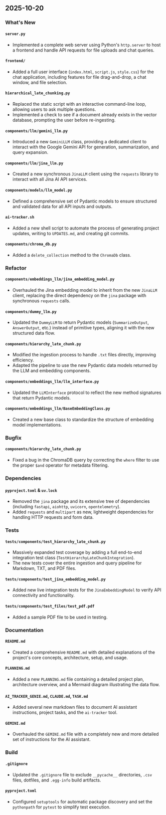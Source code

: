## 2025-10-20
### What's New
#### `server.py`
- Implemented a complete web server using Python's `http.server` to host a frontend and handle API requests for file uploads and chat queries.
#### `frontend/`
- Added a full user interface (`index.html`, `script.js`, `style.css`) for the chat application, including features for file drag-and-drop, a chat window, and file selection.
#### `hierarchical_late_chunking.py`
- Replaced the static script with an interactive command-line loop, allowing users to ask multiple questions.
- Implemented a check to see if a document already exists in the vector database, prompting the user before re-ingesting.
#### `components/llm/gemini_llm.py`
- Introduced a new `GeminiLLM` class, providing a dedicated client to interact with the Google Gemini API for generation, summarization, and query expansion.
#### `components/llm/jina_llm.py`
- Created a new synchronous `JinaLLM` client using the `requests` library to interact with all Jina AI API services.
#### `components/models/llm_model.py`
- Defined a comprehensive set of Pydantic models to ensure structured and validated data for all API inputs and outputs.
#### `ai-tracker.sh`
- Added a new shell script to automate the process of generating project updates, writing to `UPDATES.md`, and creating git commits.
#### `components/chroma_db.py`
- Added a `delete_collection` method to the `ChromaDb` class.
### Refactor
#### `components/embeddings_llm/jina_embedding_model.py`
- Overhauled the Jina embedding model to inherit from the new `JinaLLM` client, replacing the direct dependency on the `jina` package with synchronous `requests` calls.
#### `components/dummy_llm.py`
- Updated the `DummyLLM` to return Pydantic models (`SummarizeOutput`, `AnswerOutput`, etc.) instead of primitive types, aligning it with the new structured data flow.
#### `components/hierarchy_late_chunk.py`
- Modified the ingestion process to handle `.txt` files directly, improving efficiency.
- Adapted the pipeline to use the new Pydantic data models returned by the LLM and embedding components.
#### `components/embeddings_llm/llm_interface.py`
- Updated the `LLMInterface` protocol to reflect the new method signatures that return Pydantic models.
#### `components/embeddings_llm/BaseEmbeddingClass.py`
- Created a new base class to standardize the structure of embedding model implementations.
### Bugfix
#### `components/hierarchy_late_chunk.py`
- Fixed a bug in the ChromaDB query by correcting the `where` filter to use the proper `$and` operator for metadata filtering.
### Dependencies
#### `pyproject.toml` & `uv.lock`
- Removed the `jina` package and its extensive tree of dependencies (including `fastapi`, `aiohttp`, `uvicorn`, `opentelemetry`).
- Added `requests` and `multipart` as new, lightweight dependencies for handling HTTP requests and form data.
### Tests
#### `tests/components/test_hierarchy_late_chunk.py`
- Massively expanded test coverage by adding a full end-to-end integration test class (`TestHierarchyLateChunkIntegration`).
- The new tests cover the entire ingestion and query pipeline for Markdown, TXT, and PDF files.
#### `tests/components/test_jina_embedding_model.py`
- Added new live integration tests for the `JinaEmbeddingModel` to verify API connectivity and functionality.
#### `tests/components/test_files/test_pdf.pdf`
- Added a sample PDF file to be used in testing.
### Documentation
#### `README.md`
- Created a comprehensive `README.md` with detailed explanations of the project's core concepts, architecture, setup, and usage.
#### `PLANNING.md`
- Added a new `PLANNING.md` file containing a detailed project plan, architecture overview, and a Mermaid diagram illustrating the data flow.
#### `AI_TRACKER_GENIE.md`, `CLAUDE.md`, `TASK.md`
- Added several new markdown files to document AI assistant instructions, project tasks, and the `ai-tracker` tool.
#### `GEMINI.md`
- Overhauled the `GEMINI.md` file with a completely new and more detailed set of instructions for the AI assistant.
### Build
#### `.gitignore`
- Updated the `.gitignore` file to exclude `__pycache__` directories, `.csv` files, dotfiles, and `.egg-info` build artifacts.
#### `pyproject.toml`
- Configured `setuptools` for automatic package discovery and set the `pythonpath` for `pytest` to simplify test execution.
